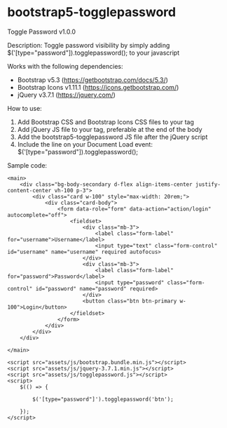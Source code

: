 # bootstrap5-togglepassword

Toggle Password v1.0.0

Description:
Toggle password visibility by simply adding $('[type="password"]).togglepassword(); to your javascript

Works with the following dependencies:
* Bootstrap v5.3 (https://getbootstrap.com/docs/5.3/)
* Bootstrap Icons v1.11.1 (https://icons.getbootstrap.com/)
* jQuery v3.7.1 (https://jquery.com/)
  
How to use:
1. Add Bootstrap CSS and Bootstrap Icons CSS files to your <head> tag
2. Add jQuery JS file to your <body> tag, preferable at the end of the body
3. Add the bootstrap5-togglepassword JS file after the jQuery script
4. Include the line on your Document Load event:
   $('[type="password"]).togglepassword();

Sample code:

<!doctype html>
<html lang="en" data-bs-theme="light">

<head>
    <meta charset="utf-8">
    <title>Sample</title>
    <meta name="viewport" content="width=device-width, initial-scale=1.0">
    <link rel="stylesheet" href="assets/css/bootstrap.min.css">
    <link rel="stylesheet" href="assets/css/bootstrap-icons.css">
</head>

<body>

    <main>
        <div class="bg-body-secondary d-flex align-items-center justify-content-center vh-100 p-3">
            <div class="card w-100" style="max-width: 20rem;">
                <div class="card-body">
                    <form data-role="form" data-action="action/login" autocomplete="off">
                        <fieldset>
                            <div class="mb-3">
                                <label class="form-label" for="username">Username</label>
                                <input type="text" class="form-control" id="username" name="username" required autofocus>
                            </div>
                            <div class="mb-3">
                                <label class="form-label" for="password">Password</label>
                                <input type="password" class="form-control" id="password" name="password" required>
                            </div>
                            <button class="btn btn-primary w-100">Login</button>
                        </fieldset>
                    </form>
                </div>
            </div>
        </div>

    </main>

    <script src="assets/js/bootstrap.bundle.min.js"></script>
    <script src="assets/js/jquery-3.7.1.min.js"></script>
    <script src="assets/js/togglepassword.js"></script>
    <script>
        $(() => {

            $('[type="password"]').togglepassword('btn');

        });
    </script>
</body>

</html>
